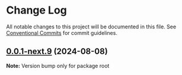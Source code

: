 # Change Log

All notable changes to this project will be documented in this file.
See [Conventional Commits](https://conventionalcommits.org) for commit guidelines.

## [0.0.1-next.9](https://github.com/PaymeTrade/hemes/compare/v0.0.1-next.7...v0.0.1-next.9) (2024-08-08)

**Note:** Version bump only for package root
